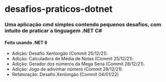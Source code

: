 # desafios-praticos-dotnet

### Uma aplicação cmd simples contendo pequenos desafios, com intuito de praticar a linguagem .NET C#

#### Feito usando .NET 6

- Adição: Desafio Xenlongão (Commit 25/12/21).
- Adição: Calculadora de Média de Notas (Commit 25/12/21).
- Adição: Gerador dos números da Mega Sena (Commit 28/12/21).
- Adição: Jogo de adivinhar número (Commit 28/12/21).
- Refatoração: Desafio Xenlongão (Commit 04/01/22)
